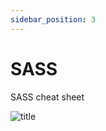 ```yaml
---
sidebar_position: 3
---
```


# SASS

SASS cheat sheet


![title](https://s31.picofile.com/file/8474117834/sass.jpg)


